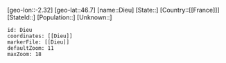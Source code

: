 ﻿---
location: [46.7,-2.32]
mapzoom: [7,12] 
mapmarker: city 
type: City
tags:
- geo/City


SpocWebEntityId: 29791
isDeleted: false
confidential: public

---
[geo-lon::-2.32]
[geo-lat::46.7]
[name::Dieu]
[State::]
[Country::[[France]]]
[StateId::]
[Population::]
[Unknown::]


```leaflet
id: Dieu
coordinates: [[Dieu]]
markerFile: [[Dieu]]
defaultZoom: 11 
maxZoom: 18
```
